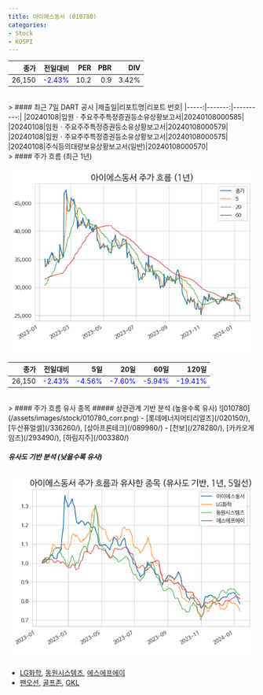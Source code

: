 ```yaml
---
title: 아이에스동서 (010780)
categories:
- Stock
- KOSPI
---
```


|종가|전일대비|PER|PBR|DIV|
|---:|-------:|--:|--:|--:|
|26,150|<span style="color: blue">-2.43%</span>|10.2|0.9|3.42%|

<!-- more -->

<br>
> #### 최근 7일 DART 공시
|제출일|리포트명|리포트 번호|
|-----:|-------:|----------:|
|20240108|임원ㆍ주요주주특정증권등소유상황보고서|20240108000585|
|20240108|임원ㆍ주요주주특정증권등소유상황보고서|20240108000579|
|20240108|임원ㆍ주요주주특정증권등소유상황보고서|20240108000575|
|20240108|주식등의대량보유상황보고서(일반)|20240108000570|

<br>
> #### 주가 흐름 (최근 1년)

![010780](/assets/images/stock/010780.png)

|종가|전일대비|5일|20일|60일|120일|
|---:|-------:|--:|---:|---:|----:|
|26,150|<span style="color: blue">-2.43%</span>|<span style="color: blue">-4.56%</span>|<span style="color: blue">-7.60%</span>|<span style="color: blue">-5.94%</span>|<span style="color: blue">-19.41%</span>|

<br>
> #### 주가 흐름 유사 종목
##### 상관관계 기반 분석 (높을수록 유사)
![010780](/assets/images/stock/010780_corr.png)
- [롯데에너지머티리얼즈](/020150/), [두산퓨얼셀](/336260/), [상아프론테크](/089980/)
- [천보](/278280/), [카카오게임즈](/293490/), [하림지주](/003380/)

##### 유사도 기반 분석 (낮을수록 유사)	
![010780](/assets/images/stock/010780_sim.png)
- [LG화학](/051910/), [동원시스템즈](/014820/), [에스에프에이](/056190/)
- [팬오션](/028670/), [골프존](/215000/), [GKL](/114090/)